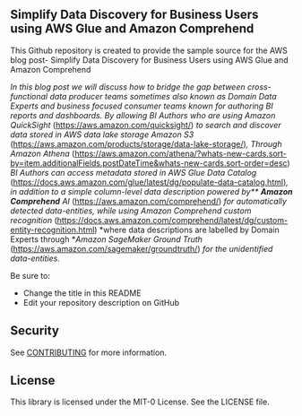 ## Simplify Data Discovery for Business Users using AWS Glue and Amazon Comprehend

This Github repository is created to provide the sample source for the AWS blog post- Simplify Data Discovery for Business Users using AWS Glue and Amazon Comprehend

*In this blog post we will discuss how to bridge the gap between cross-functional data producer teams sometimes also known as Domain Data Experts and business focused consumer teams known for authoring BI reports and dashboards.*
*By allowing BI Authors who are using* *Amazon QuickSight* (https://aws.amazon.com/quicksight/) *to search and discover data stored in* *AWS data lake storage Amazon S3* (https://aws.amazon.com/products/storage/data-lake-storage/)*, Through* *Amazon Athena* (https://aws.amazon.com/athena/?whats-new-cards.sort-by=item.additionalFields.postDateTime&whats-new-cards.sort-order=desc) *BI Authors can access metadata stored in* *AWS Glue Data Catalog* (https://docs.aws.amazon.com/glue/latest/dg/populate-data-catalog.html)*, in addition to a simple column-level data description powered by** **Amazon Comprehend** AI* (https://aws.amazon.com/comprehend/) *for automatically detected data-entities, while using* *Amazon Comprehend* *custom recognition* (https://docs.aws.amazon.com/comprehend/latest/dg/custom-entity-recognition.html) *where data descriptions are labelled by Domain Experts through **Amazon SageMaker Ground Truth* (https://aws.amazon.com/sagemaker/groundtruth/) *for the unidentified data-entities.*

Be sure to:

* Change the title in this README
* Edit your repository description on GitHub

## Security

See [CONTRIBUTING](CONTRIBUTING.md#security-issue-notifications) for more information.

## License

This library is licensed under the MIT-0 License. See the LICENSE file.

